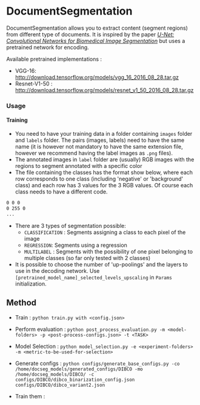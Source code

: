 # DocumentSegmentation

DocumentSegmentation allows you to extract content (segment regions) from different type of documents.
It is inspired by the paper [_U-Net: Convolutional Networks for Biomedical Image Segmentation_](https://arxiv.org/pdf/1505.04597.pdf) but uses a pretrained network for encoding.

Available pretrained implementations : 
* VGG-16: http://download.tensorflow.org/models/vgg_16_2016_08_28.tar.gz
* Resnet-V1-50 : http://download.tensorflow.org/models/resnet_v1_50_2016_08_28.tar.gz

### Usage
#### Training
* You need to have your training data in a folder containing `images` folder and `labels` folder. The pairs (images, labels) need to have the same name (it is however not mandatory to have the same extension file, however we recommend having the label images as `.png` files). 
* The annotated images in `label` folder are (usually) RGB images with the regions to segment annotated with a specific color
* The file containing the classes has the format show below, where each row corresponds to one class (including 'negative' or 'background' class) and each row has 3 values for the 3 RGB values. Of course each class needs to have a different code.
``` class.txt
0 0 0
0 255 0
...
```
* There are 3 types of segmentation possible:
  * `CLASSIFICATION` : Segments assigning a class to each pixel of the image
  * `REGRESSION`: Segments using a regression
  * `MULTILABEL` : Segments with the possibility of one pixel belonging to multiple classes (so far only tested with 2 classes)
* It is possible to choose the number of 'up-poolings' and the layers to use in the decoding network. Use `[pretrained_model_name]_selected_levels_upscaling` in `Params` initialization.



## Method

* Train : `python train.py with <config.json>`
* Perform evaluation : `python post_process_evaluation.py -m <model-folders> -p <post-process-configs.json> -t <TASK>`
* Model Selection : `python model_selection.py -e <experiment-folders> -m <metric-to-be-used-for-selection>`



* Generate configs : `python configs/generate_base_configs.py -co /home/docseg_models/generated_configs/DIBCO -mo /home/docseg_models/DIBCO/ -c configs/DIBCO/dibco_binarization_config.json configs/DIBCO/dibco_variant2.json`
* Train them : 